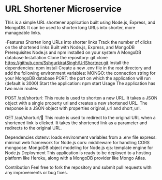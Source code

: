 # URL Shortener Microservice
This is a simple URL shortener application built using Node.js, Express, and MongoDB. It can be used to shorten long URLs into shorter, more manageable links.

-Features
Shorten long URLs into shorter links
Track the number of clicks on the shortened links
Built with Node.js, Express, and MongoDB
Prerequisites
Node.js and npm installed on your system
A MongoDB database
Installation
Clone the repository: git clone https://github.com/SshgurkiratSingh/UrlShortner.git
Install the dependencies: npm install
Create a new .env file in the root directory and add the following environment variables:
MONGO: the connection string for your MongoDB database
PORT: the port on which the application will run (default is 3000)
Start the application: npm start
Usage
The application has two main routes:

POST /api/shorturl: This route is used to shorten a new URL. It takes a JSON object with a single property url and creates a new shortened URL. The response is a JSON object with properties original_url and short_url.

GET /api/shorturl/:link: This route is used to redirect to the original URL when a shortened link is clicked. It takes the shortened link as a parameter and redirects to the original URL.

Dependencies
dotenv: loads environment variables from a .env file
express: minimal web framework for Node.js
cors: middleware for handling CORS
mongoose: MongoDB object modeling for Node.js
ejs: template engine for Node.js
Deployment
This application is ready to be deployed to a hosting platform like Heroku, along with a MongoDB provider like Mongo Atlas.


Contribution
Feel free to fork the repository and submit pull requests with any improvements or bug fixes.
